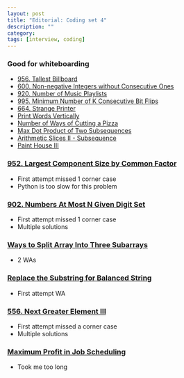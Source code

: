 ```yaml
---
layout: post
title: "Editorial: Coding set 4" 
description: ""
category: 
tags: [interview, coding]
---
```


### Good for whiteboarding
* [956. Tallest Billboard](https://leetcode.com/submissions/detail/345017714/)
* [600. Non-negative Integers without Consecutive Ones](https://leetcode.com/submissions/detail/348289129/)
* [920. Number of Music Playlists](https://leetcode.com/submissions/detail/354028044/)
* [995. Minimum Number of K Consecutive Bit Flips](https://leetcode.com/submissions/detail/348299521/)
* [664. Strange Printer](https://leetcode.com/submissions/detail/348031920/)
* [Print Words Vertically](https://leetcode.com/submissions/detail/407179510/)
* [Number of Ways of Cutting a Pizza](https://leetcode.com/submissions/detail/443512958/)
* [Max Dot Product of Two Subsequences](https://leetcode.com/submissions/detail/443530004/)
* [Arithmetic Slices II - Subsequence](https://leetcode.com/submissions/detail/443832716/)
* [Paint House III](https://leetcode.com/submissions/detail/442712574/)

### [952. Largest Component Size by Common Factor](https://leetcode.com/submissions/detail/354468326/)
* First attempt missed 1 corner case
* Python is too slow for this problem

### [902. Numbers At Most N Given Digit Set](https://leetcode.com/submissions/detail/355453235/)
* First attempt missed 1 corner case
* Multiple solutions

### [Ways to Split Array Into Three Subarrays](https://leetcode.com/submissions/detail/437989159/)
* 2 WAs

### [Replace the Substring for Balanced String](https://leetcode.com/submissions/detail/405250233/)
* First attempt WA

### [556. Next Greater Element III](https://leetcode.com/submissions/detail/364974760/)
* First attempt missed a corner case
* Multiple solutions

### [Maximum Profit in Job Scheduling](https://leetcode.com/submissions/detail/432758949/)
* Took me too long


